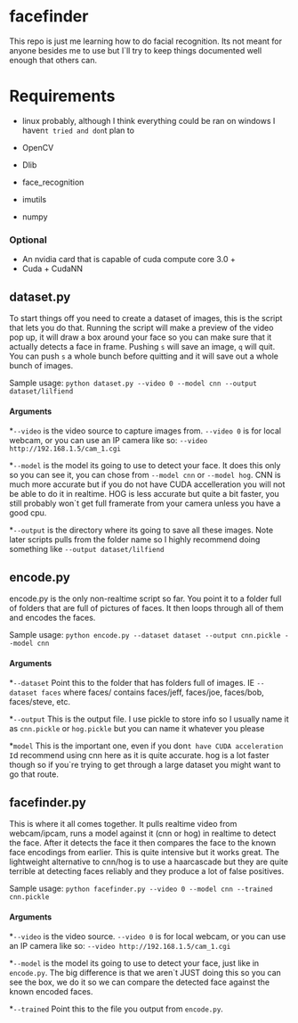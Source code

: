 # facefinder
This repo is just me learning how to do facial recognition. Its not meant for anyone besides me to use but I`ll try to keep things documented well enough that others can.

# Requirements
* linux probably, although I think everything could be ran on windows I haven`t tried and don`t plan to

* OpenCV

* Dlib

* face_recognition

* imutils

* numpy

### Optional

* An nvidia card that is capable of cuda compute core 3.0 +
* Cuda + CudaNN



## dataset.py
To start things off you need to create a dataset of images, this is the script that lets you do that. Running the script will make a preview of the video pop up, it will draw a box around your face so you can make sure that it actually detects a face in frame. Pushing `s` will save an image, `q` will quit. You can push `s` a whole bunch before quitting and it will save out a whole bunch of images. 

Sample usage:
`python dataset.py --video 0 --model cnn --output dataset/lilfiend`

#### Arguments

*`--video` is the video source to capture images from. `--video 0` is for local webcam, or you can use an IP camera like so: `--video http://192.168.1.5/cam_1.cgi`

*`--model` is the model its going to use to detect your face. It does this only so you can see it, you can chose from `--model cnn` or `--model hog`. CNN is much more accurate but if you do not have CUDA accelleration you will not be able to do it in realtime. HOG is less accurate but quite a bit faster, you still probably won`t get full framerate from your camera unless you have a good cpu.

*`--output` is the directory where its going to save all these images. Note later scripts pulls from the folder name so I highly recommend doing something like `--output dataset/lilfiend`

## encode.py
encode.py is the only non-realtime script so far. You point it to a folder full of folders that are full of pictures of faces. It then loops through all of them and encodes the faces.

Sample usage:
`python encode.py --dataset dataset --output cnn.pickle --model cnn`

#### Arguments

*`--dataset` Point this to the folder that has folders full of images. IE `--dataset faces` where faces/ contains faces/jeff, faces/joe, faces/bob, faces/steve, etc.

*`--output` This is the output file. I use pickle to store info so I usually name it as `cnn.pickle` or `hog.pickle` but you can name it whatever you please

*`model` This is the important one, even if you don`t have CUDA acceleration I`d recommend using cnn here as it is quite accurate. hog is a lot faster though so if you`re trying to get through a large dataset you might want to go that route.

## facefinder.py
This is where it all comes together. It pulls realtime video from webcam/ipcam, runs a model against it (cnn or hog) in realtime to detect the face. After it detects the face it then compares the face to the known face encodings from earlier. This is quite intensive but it works great. The lightweight alternative to cnn/hog is to use a haarcascade but they are quite terrible at detecting faces reliably and they produce a lot of false positives.

Sample usage:
`python facefinder.py --video 0 --model cnn --trained cnn.pickle`

#### Arguments

*`--video` is the video source. `--video 0` is for local webcam, or you can use an IP camera like so: `--video http://192.168.1.5/cam_1.cgi`

*`--model` is the model its going to use to detect your face, just like in `encode.py`. The big difference is that we aren`t JUST doing this so you can see the box, we do it so we can compare the detected face against the known encoded faces.

*`--trained` Point this to the file you output from `encode.py`.
